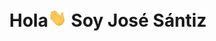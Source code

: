 <h1 align="center">Hola<img src="https://raw.githubusercontent.com/ABSphreak/ABSphreak/master/gifs/Hi.gif" width="30px"> Soy José Sántiz</h1>

<!--
**josesantiz-dev/josesantiz-dev** is a ✨ _special_ ✨ repository because its `README.md` (this file) appears on your GitHub profile.

Here are some ideas to get you started:

- 🔭 I’m currently working on ...
- 🌱 I’m currently learning ...
- 👯 I’m looking to collaborate on ...
- 🤔 I’m looking for help with ...
- 💬 Ask me about ...
- 📫 How to reach me: ...
- 😄 Pronouns: ...
- ⚡ Fun fact: ...
-->
